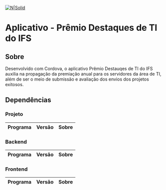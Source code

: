 [![N|Solid](http://www.ifs.edu.br/comunicacao/images/Imagens/Marcas/IFS_puro/IFS---horizontal-01.png)](http://www.ifs.edu.br/)
# Aplicativo - Prêmio Destaques de TI do IFS

## Sobre
Desenvolvido com Cordova, o aplicativo Prêmio Destauqes de TI do IFS auxilia na propagação da premiação anual para os servidores da área de TI, além de ser o meio de submissão e avaliação dos envios dos projetos exitosos.

## Dependências

### Projeto
| Programa | Versão | Sobre |
| ----- | ----- | ----- |

### Backend
| Programa | Versão | Sobre |
| ----- | ----- | ----- |

### Frontend 
| Programa | Versão | Sobre |
| ----- | ----- | ----- |